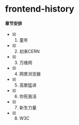 # frontend-history

#### 章节安排

- [x] 1. 童年
- [x] 2. 初来CERN
- [x] 3. 万维网
- [x] 4. 网景浏览器
- [x] 5. 高歌猛进
- [x] 6. 你死我活
- [x] 7. 新生力量
- [x] 8. W3C
